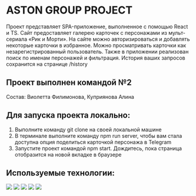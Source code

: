 # ASTON GROUP PROJECT

Проект представляет SPA-приложение, выполненное с помощью React и TS. Сайт предоставляет галерею карточек с персонажами из мульт-сериала «Рик и Морти». На сайте можно авторизироваться и добавлять некоторые карточки в избранное. Можно просматривать карточки как незарегистрированный пользователь. Также в приложении реализован поиск по именам персонажей и фильтрация. История ваших запросов сохранится на странице /history

## Проект выполнен командой №2 
Состав: Виолетта Филимонова, Куприянова Алина

## Для запуска проекта локально:
1. Выполните команду git clone на своей локальной машине
2. В терминале выполните команду npm run server, чтобы вам стала доступна опция поделиться карточкой персонажа в Telegram
3. Запустите проект командой npm start. Дождитесь, пока страница отобразится на новой вкладке в браузере

## Используемые технологии:
<img src="https://ziadoua.github.io/m3-Markdown-Badges/badges/TailwindCSS/tailwindcss1.svg">
<img src="https://ziadoua.github.io/m3-Markdown-Badges/badges/React/react1.svg">
<img src="https://ziadoua.github.io/m3-Markdown-Badges/badges/Redux/redux1.svg">
<img src="https://ziadoua.github.io/m3-Markdown-Badges/badges/TypeScript/typescript1.svg">
<img src="https://ziadoua.github.io/m3-Markdown-Badges/badges/Axios/axios1.svg">
